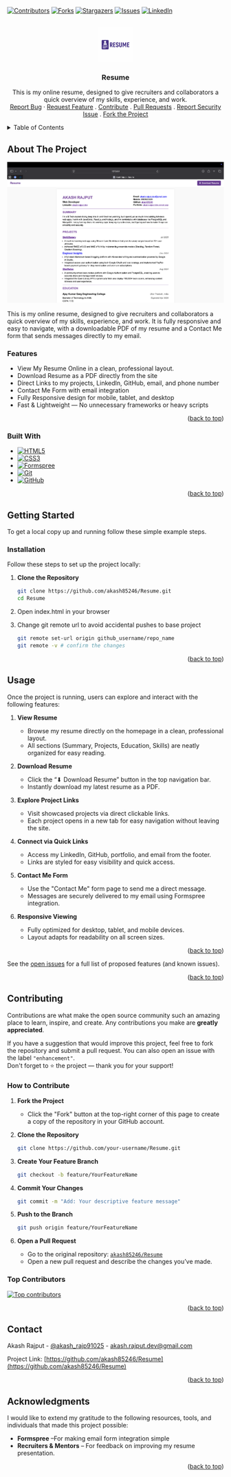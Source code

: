 [![Contributors][contributors-shield]][contributors-url]
[![Forks][forks-shield]][forks-url]
[![Stargazers][stars-shield]][stars-url]
[![Issues][issues-shield]][issues-url]
[![LinkedIn][linkedin-shield]][linkedin-url]

<!-- PROJECT LOGO -->
<br /> 
<div align="center">
  <a href="https://github.com/akash85246/Resume">
    <img src="Assets/resumeLogo.png" alt="Logo" width="80" height="80">
  </a>

  <h3 align="center">Resume</h3>

  <p align="center">
   This is my online resume, designed to give recruiters and collaborators a quick overview of my skills, experience, and work.
    <br />
    <a href="https://github.com/akash85246/Resume/issues/new?labels=bug">Report Bug</a>
    ·
    <a href="https://github.com/akash85246/Resume/issues/new?labels=enhancement">Request Feature</a>
    .
    <a href="https://github.com/akash85246/Resume/blob/main/CONTRIBUTING.md">Contribute</a>
    .
    <a href="https://github.com/akash85246/Resume/pulls">Pull Requests</a>
    .
    <a href="https://github.com/akash85246/Resume/security">Report Security Issue</a>
    .
    <a href="https://github.com/akash85246/Resume/fork">Fork the Project</a>
  </p>
</div>

<!-- TABLE OF CONTENTS -->
<details>
  <summary>Table of Contents</summary>
  <ol>
    <li>
      <a href="#about-the-project">About The Project</a>
      <ul>
        <li><a href="#features">Features</a></li>
        <li><a href="#built-with">Built With</a></li>
      </ul>
    </li>
    <li>
      <a href="#getting-started">Getting Started</a>
      <ul>
        <li><a href="#installation">Installation</a></li>
      </ul>
    </li>
    <li><a href="#usage">Usage</a></li>
    <li><a href="#contributing">Contributing</a></li>
    <li><a href="#contact">Contact</a></li>
    <li><a href="#acknowledgments">Acknowledgments</a></li>
  </ol>
</details>

<!-- ABOUT THE PROJECT -->

## About The Project

[![Product Name Screen Shot][product-screenshot]](https://Resume.onrender.com/)

This is my online resume, designed to give recruiters and collaborators a quick overview of my skills, experience, and work.
It is fully responsive and easy to navigate, with a downloadable PDF of my resume and a Contact Me form that sends messages directly to my email.

### Features

- View My Resume Online in a clean, professional layout.
- Download Resume as a PDF directly from the site
- Direct Links to my projects, LinkedIn, GitHub, email, and phone number
- Contact Me Form with email integration
- Fully Responsive design for mobile, tablet, and desktop
- Fast & Lightweight — No unnecessary frameworks or heavy scripts

<p align="right">(<a href="#readme-top">back to top</a>)</p>

### Built With

- [![HTML5][HTML5]][HTML5-url]   
- [![CSS3][CSS3]][CSS3-url] 
- [![Formspree][Formspree]][Formspree-url]
- [![Git][Git]][Git-url]
- [![GitHub][GitHub]][GitHub-url]

<p align="right">(<a href="#readme-top">back to top</a>)</p>

<!-- GETTING STARTED -->

## Getting Started

To get a local copy up and running follow these simple example steps.

### Installation

Follow these steps to set up the project locally:

1. **Clone the Repository**

   ```bash
   git clone https://github.com/akash85246/Resume.git
   cd Resume

   ```

2. Open index.html in your browser
3. Change git remote url to avoid accidental pushes to base project

   ```sh
   git remote set-url origin github_username/repo_name
   git remote -v # confirm the changes
   ```

<p align="right">(<a href="#readme-top">back to top</a>)</p>

<!-- USAGE EXAMPLES -->

## Usage

Once the project is running, users can explore and interact with the following features:

1. **View Resume**
   - Browse my resume directly on the homepage in a clean, professional layout.
   - All sections (Summary, Projects, Education, Skills) are neatly organized for easy reading.

2. **Download Resume**
   - Click the “⬇ Download Resume” button in the top navigation bar.
   - Instantly download my latest resume as a PDF.

3. **Explore Project Links**
   - Visit showcased projects via direct clickable links.
   - Each project opens in a new tab for easy navigation without leaving the site.

4. **Connect via Quick Links**
   - Access my LinkedIn, GitHub, portfolio, and email from the footer.
   - Links are styled for easy visibility and quick access.

5. **Contact Me Form**
   - Use the "Contact Me" form page to send me a direct message.
   - Messages are securely delivered to my email using Formspree integration.

6. **Responsive Viewing**
   - Fully optimized for desktop, tablet, and mobile devices.
   - Layout adapts for readability on all screen sizes.

<p align="right">(<a href="#readme-top">back to top</a>)</p>


See the [open issues](https://github.com/akash85246/Resume/issues) for a full list of proposed features (and known issues).

<p align="right">(<a href="#readme-top">back to top</a>)</p>

<!-- CONTRIBUTING -->

## Contributing

Contributions are what make the open source community such an amazing place to learn, inspire, and create. Any contributions you make are **greatly appreciated**.

If you have a suggestion that would improve this project, feel free to fork the repository and submit a pull request. You can also open an issue with the label `"enhancement"`.  
Don't forget to ⭐ the project — thank you for your support!

### How to Contribute

1. **Fork the Project**

   - Click the "Fork" button at the top-right corner of this page to create a copy of the repository in your GitHub account.

2. **Clone the Repository**

   ```bash
   git clone https://github.com/your-username/Resume.git
   ```

3. **Create Your Feature Branch**

   ```bash
   git checkout -b feature/YourFeatureName
   ```

4. **Commit Your Changes**

   ```bash
   git commit -m "Add: Your descriptive feature message"
   ```

5. **Push to the Branch**

   ```bash
   git push origin feature/YourFeatureName
   ```

6. **Open a Pull Request**

   - Go to the original repository: [`akash85246/Resume`](https://github.com/akash85246/Resume)
   - Open a new pull request and describe the changes you’ve made.

### Top Contributors

<a href="https://github.com/akash85246/Resume/graphs/contributors">
  <img src="https://contrib.rocks/image?repo=akash85246/Resume" alt="Top contributors" />
</a>

<p align="right">(<a href="#readme-top">back to top</a>)</p>

## Contact

Akash Rajput - [@akash_rajp91025](https://x.com/akash_rajp91025) - akash.rajput.dev@gmail.com

Project Link: [https://github.com/akash85246/Resume](https://github.com/akash85246/Resume)

<p align="right">(<a href="#readme-top">back to top</a>)</p>

<!-- ACKNOWLEDGMENTS -->

## Acknowledgments

I would like to extend my gratitude to the following resources, tools, and individuals that made this project possible:

- **Formspree** –For making email form integration simple
- **Recruiters & Mentors** –  For feedback on improving my resume presentation.

<p align="right">(<a href="#readme-top">back to top</a>)</p>

<!-- MARKDOWN LINKS & IMAGES -->

[contributors-shield]: https://img.shields.io/github/contributors/akash85246/Resume.svg?style=for-the-badge
[contributors-url]: https://github.com/akash85246/Resume/graphs/contributors
[forks-shield]: https://img.shields.io/github/forks/akash85246/Resume.svg?style=for-the-badge
[forks-url]: https://github.com/akash85246/Resume/network/members
[stars-shield]: https://img.shields.io/github/stars/akash85246/Resume.svg?style=for-the-badge
[stars-url]: https://github.com/akash85246/Resume/stargazers
[issues-shield]: https://img.shields.io/github/issues/akash85246/Resume.svg?style=for-the-badge
[issues-url]: https://github.com/akash85246/Resume/issues
[linkedin-shield]: https://img.shields.io/badge/-LinkedIn-black.svg?style=for-the-badge&logo=linkedin&colorB=555
[linkedin-url]: https://www.linkedin.com/in/akash-rajput-68226833a/
[product-screenshot]: Assets/Resume.png



[HTML5]: https://img.shields.io/badge/HTML5-E34F26?style=for-the-badge&logo=html5&logoColor=white
[HTML5-url]: https://developer.mozilla.org/en-US/docs/Web/HTML

[CSS3]: https://img.shields.io/badge/CSS3-1572B6?style=for-the-badge&logo=css3&logoColor=white
[CSS3-url]: https://developer.mozilla.org/en-US/docs/Web/CSS

[JavaScript]: https://img.shields.io/badge/JavaScript-F7DF1E?style=for-the-badge&logo=javascript&logoColor=black
[JavaScript-url]: https://developer.mozilla.org/en-US/docs/Web/JavaScript

[Formspree]: https://img.shields.io/badge/Formspree-FF6C37?style=for-the-badge&logo=mail.ru&logoColor=white
[Formspree-url]: https://formspree.io
[Git]: https://img.shields.io/badge/Git-F05032?style=for-the-badge&logo=git&logoColor=white
[Git-url]: https://git-scm.com/
[GitHub]: https://img.shields.io/badge/GitHub-181717?style=for-the-badge&logo=github&logoColor=white
[GitHub-url]: https://github.com/
